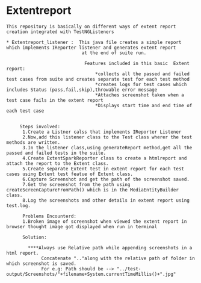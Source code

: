 # Extentreport
    This repository is basically on different ways of extent report creation integrated with TestNGListeners
    
    * Extentreport_listener :  This java file creates a simple report which implements IReporter listener and generates extent report 
                                at the end of suite run.
    
                                 Features included in this basic  Extent report:
                                     *collects all the passed and failed test cases from suite and creates separate test for each test method
                                     *creates logs for test cases which includes Status (pass,fail,skip),throwable error message
                                     *Attaches screenshot taken when a test case fails in the extent report 
                                     *Displays start time and end time of each test case
                                     
         
         Steps involved:
          1.Create a Listner calss that implements IReporter Listener 
          2.Now,add this listener class to the Test class wherer the test methods are written.
          3.In the listener class,using generateReport method,get all the passed and failed tests in the suite.
          4.Create ExtentSparkReporter class to create a htmlreport and attach the report to the Extent class.
          5.Create separate Extent test in extent report for each test cases using Extent test featue of Extent class.
          6.Capture Screenshot and get the path of the screenshot saved.
          7.Get the screenshot from the path using createScreenCaptureFromPath() which is in the MediaEntityBuilder class.
          8.Log the screenshots and other details in extent report using test.log.
          
          Problems Encounterd:
          1.Broken image of screenshot when viewed the extent report in browser thought image got displayed when run in terminal
          
          Solution:
          
            ****Always use Relative path while appending screenshots in a html report.
                 Concatenate ".."along with the relative path of folder in which screenshot is saved.
                 For e.g: Path should be --> "../test-output/Screenshots/"+filename+System.currentTimeMillis()+".jpg"
            
            
            
    
